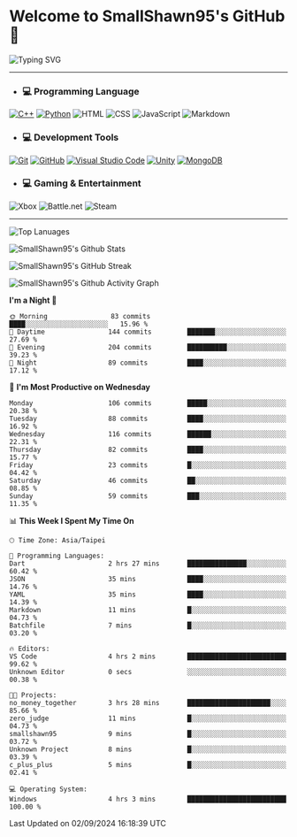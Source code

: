 # Welcome to SmallShawn95's GitHub 👋

![Typing SVG](https://readme-typing-svg.demolab.com/?lines=print("Hello,+world");cout+>>+"Hello,+world!";console.log("Hello,+world!")&center=true&vCenter=true&size=22&random=true)

***
<!-- https://shields.io/, https://simpleicons.org/ -->
* ### 💻 Programming Language
[![C++](https://img.shields.io/badge/-C++-00599C?style=flat-square&logo=cplusplus)](https://cplusplus.com/)
[![Python](https://img.shields.io/badge/-Python-3776AB?style=flat-square&logo=python&logoColor=white)](https://www.python.org/)
![HTML](https://img.shields.io/badge/-HTML-E34F26?style=flat-square&logo=html5&logoColor=white)
![CSS](https://img.shields.io/badge/-CSS-1572B6?style=flat-square&logo=css3)
![JavaScript](https://img.shields.io/badge/-JavaScript-F7DF1E?style=flat-square&logo=javascript&logoColor=white)
![Markdown](https://img.shields.io/badge/-Markdown-000000?style=flat-square&logo=markdown)
* ### 💻 Development Tools
[![Git](https://img.shields.io/badge/-Git-f05032?style=flat-square&logo=git&logoColor=white)](https://git-scm.com/)
[![GitHub](https://img.shields.io/badge/-GitHub-181717?style=flat-square&logo=github)](https://github.com/)
[![Visual Studio Code](https://img.shields.io/badge/-Visual%20Studio%20Code-007ACC?style=flat-square&logo=visualstudiocode)](https://code.visualstudio.com/)
[![Unity](https://img.shields.io/badge/-Unity-000000?style=flat-square&logo=unity)](https://unity.com/)
[![MongoDB](https://img.shields.io/badge/-MongoDB-47A248?style=flat-square&logo=mongodb&logoColor=white)](https://www.mongodb.com/)
* ### 💻 Gaming & Entertainment
![Xbox](https://img.shields.io/badge/-Xbox-107C10?style=flat-square&logo=xbox)
![Battle.net](https://img.shields.io/badge/-Battle.net-4381C3?style=flat-square&logo=battledotnet&logoColor=white)
![Steam](https://img.shields.io/badge/-Steam-000000?style=flat-square&logo=steam)
***

<!-- ![GitHub User's Stars](https://img.shields.io/github/stars/smallshawn95?color=orange&label=Stars&labelColor=yellow) -->
<!-- ![GitHub Followers](https://img.shields.io/github/followers/smallshawn95?color=orange&label=Followers&labelColor=FFDBAC) -->

![Top Lanuages](https://github-readme-stats.vercel.app/api/top-langs/?username=smallshawn95&theme=holi&layout=donut&size_weight=0.5&count_weight=0.5&exclude_repo=smallshawn95.github.io)

![SmallShawn95's Github Stats](https://github-readme-stats.vercel.app/api?username=smallshawn95&theme=holi&show_icons=true&rank_icon=github)

![SmallShawn95's GitHub Streak](https://streak-stats.demolab.com/?user=smallshawn95&theme=holi-theme&date_format=M%20j%5B%2C%20Y%5D)

![SmallShawn95's Github Activity Graph](https://github-readme-activity-graph.vercel.app/graph?username=smallshawn95&theme=tokyo-night)

<!-- ![SmallShawn95's WakaTime Stats](https://github-readme-stats.vercel.app/api/wakatime?username=smallshawn95) -->
<!-- ![Repositorie Card](https://github-readme-stats.vercel.app/api/pin/?username=smallshawn95&repo=Python-Discord-Bot-Course&theme=holi) -->
<!-- ![Repositorie Card](https://github-readme-stats.vercel.app/api/pin/?username=smallshawn95&repo=ZeroJudge-Code&theme=holi) -->

<!--START_SECTION:waka-->
**I'm a Night 🦉** 

```text
🌞 Morning                83 commits          ████░░░░░░░░░░░░░░░░░░░░░   15.96 % 
🌆 Daytime                144 commits         ███████░░░░░░░░░░░░░░░░░░   27.69 % 
🌃 Evening                204 commits         ██████████░░░░░░░░░░░░░░░   39.23 % 
🌙 Night                  89 commits          ████░░░░░░░░░░░░░░░░░░░░░   17.12 % 
```
📅 **I'm Most Productive on Wednesday** 

```text
Monday                   106 commits         █████░░░░░░░░░░░░░░░░░░░░   20.38 % 
Tuesday                  88 commits          ████░░░░░░░░░░░░░░░░░░░░░   16.92 % 
Wednesday                116 commits         ██████░░░░░░░░░░░░░░░░░░░   22.31 % 
Thursday                 82 commits          ████░░░░░░░░░░░░░░░░░░░░░   15.77 % 
Friday                   23 commits          █░░░░░░░░░░░░░░░░░░░░░░░░   04.42 % 
Saturday                 46 commits          ██░░░░░░░░░░░░░░░░░░░░░░░   08.85 % 
Sunday                   59 commits          ███░░░░░░░░░░░░░░░░░░░░░░   11.35 % 
```


📊 **This Week I Spent My Time On** 

```text
🕑︎ Time Zone: Asia/Taipei

💬 Programming Languages: 
Dart                     2 hrs 27 mins       ███████████████░░░░░░░░░░   60.42 % 
JSON                     35 mins             ████░░░░░░░░░░░░░░░░░░░░░   14.76 % 
YAML                     35 mins             ████░░░░░░░░░░░░░░░░░░░░░   14.39 % 
Markdown                 11 mins             █░░░░░░░░░░░░░░░░░░░░░░░░   04.73 % 
Batchfile                7 mins              █░░░░░░░░░░░░░░░░░░░░░░░░   03.20 % 

🔥 Editors: 
VS Code                  4 hrs 2 mins        █████████████████████████   99.62 % 
Unknown Editor           0 secs              ░░░░░░░░░░░░░░░░░░░░░░░░░   00.38 % 

🐱‍💻 Projects: 
no_money_together        3 hrs 28 mins       █████████████████████░░░░   85.66 % 
zero_judge               11 mins             █░░░░░░░░░░░░░░░░░░░░░░░░   04.73 % 
smallshawn95             9 mins              █░░░░░░░░░░░░░░░░░░░░░░░░   03.72 % 
Unknown Project          8 mins              █░░░░░░░░░░░░░░░░░░░░░░░░   03.39 % 
c_plus_plus              5 mins              █░░░░░░░░░░░░░░░░░░░░░░░░   02.41 % 

💻 Operating System: 
Windows                  4 hrs 3 mins        █████████████████████████   100.00 % 
```


 Last Updated on 02/09/2024 16:18:39 UTC
<!--END_SECTION:waka-->

<!--
**smallshawn95/smallshawn95** is a ✨ _special_ ✨ repository because its `README.md` (this file) appears on your GitHub profile.

- 🔭 I’m currently working on ...
- 🌱 I’m currently learning ...
- 👯 I’m looking to collaborate on ...
- 🤔 I’m looking for help with ...
- 💬 Ask me about ...
- 📫 How to reach me: ...
- 😄 Pronouns: ...
- ⚡ Fun fact: ...
-->
